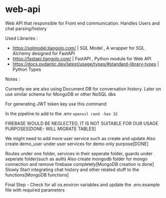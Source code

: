# web-api
Web API that responsible for Front end communication. Handles Users and chat parsing/history

Used Libraries : 

- https://sqlmodel.tiangolo.com/ | SQL Model , A wrapper for SQL Alchemy designed for FastAPI
- https://fastapi.tiangolo.com/ | FastAPI , Python module for Web API
- https://docs.pydantic.dev/latest/usage/types/#standard-library-types | Python Types

Notes :

Currently we are also using Document DB for conversation history.
Later on use similar schema for MongoDB or other NoSQL dbs

For generating JWT token key use this command

In the pipeline to add to the .env
`openssl rand -hex 32`


FIREBASE WOULD BE NEGLECTED, IT IS NOT SUITABLE FOR OUR USAGE PURPOSES[DONE- WILL MIGRATE TABLES]

We might need to add more user service such as create and update
Also create demo_user under user services for demo only purpose[DONE]

Routes under one folder, services in their seperate folder, guards under seperate folder(such as auth)
Also create mongodb folder for mongo connection and remove firebase completely[MongoDB creation is done]
Slowly Start integrating chat history and other related stuff to the functions[MongoDB functions]

Final Step - Check for all os.environ variables and update the .env.example file with required parameters
